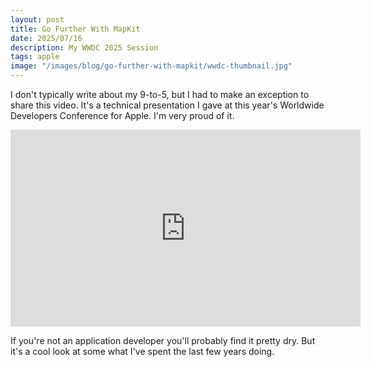 ```yaml
---
layout: post
title: Go Further With MapKit
date: 2025/07/16
description: My WWDC 2025 Session
tags: apple
image: "/images/blog/go-further-with-mapkit/wwdc-thumbnail.jpg"
---
```


I don't typically write about my 9-to-5, but I had to make an exception to share this video. It's a technical presentation I gave at this year's Worldwide Developers Conference for Apple. I'm very proud of it.

<iframe width="560" height="315" src="https://www.youtube.com/embed/kMjkUavPXyE?si=9agXP3HlHY6Vieeh" title="YouTube video player" frameborder="0" allow="accelerometer; autoplay; clipboard-write; encrypted-media; gyroscope; picture-in-picture; web-share" referrerpolicy="strict-origin-when-cross-origin" allowfullscreen></iframe>

If you're not an application developer you'll probably find it pretty dry. But it's a cool look at some what I've spent the last few years doing.